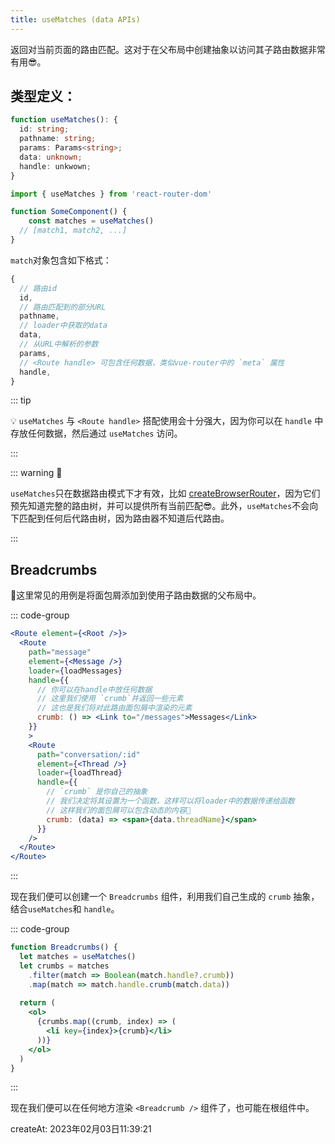 ```yaml
---
title: useMatches (data APIs)
---
```


返回对当前页面的路由匹配。这对于在父布局中创建抽象以访问其子路由数据非常有用😎。

## 类型定义：

```typescript
function useMatches(): {
  id: string;
  pathname: string;
  params: Params<string>;
  data: unknown;
  handle: unkwown;
}
```



```jsx
import { useMatches } from 'react-router-dom'

function SomeComponent() {
	const matches = useMatches()
  // [match1, match2, ...]
}
```

`match`对象包含如下格式：

```js
{
  // 路由id
  id,
  // 路由匹配到的部分URL
  pathname,
  // loader中获取的data
  data,
  // 从URL中解析的参数
  params,
  // <Route handle> 可包含任何数据，类似vue-router中的 `meta` 属性
  handle,
}
```

::: tip

💡 `useMatches` 与 `<Route handle>` 搭配使用会十分强大，因为你可以在 `handle` 中存放任何数据，然后通过 `useMatches` 访问。

:::



::: warning 🚨

`useMatches`只在数据路由模式下才有效，比如 [createBrowserRouter](../router/createBrowserRouter)，因为它们预先知道完整的路由树，并可以提供所有当前匹配😎。此外，`useMatches`不会向下匹配到任何后代路由树，因为路由器不知道后代路由。

:::



## Breadcrumbs

🌰这里常见的用例是将面包屑添加到使用子路由数据的父布局中。

::: code-group

```jsx [App.jsx]
<Route element={<Root />}>
  <Route
    path="message"
    element={<Message />}
    loader={loadMessages}
    handle={{
      // 你可以在handle中放任何数据
      // 这里我们使用 `crumb`并返回一些元素
      // 这也是我们将对此路由面包屑中渲染的元素
      crumb: () => <Link to="/messages">Messages</Link>
    }}
    >
    <Route
      path="conversation/:id"
      element={<Thread />}
      loader={loadThread}
      handle={{
        // `crumb` 是你自己的抽象
        // 我们决定将其设置为一个函数，这样可以将loader中的数据传递给函数
        // 这样我们的面包屑可以包含动态的内容🎉
        crumb: (data) => <span>{data.threadName}</span>
      }}
    />
  </Route>
</Route>
```

:::

现在我们便可以创建一个 `Breadcrumbs` 组件，利用我们自己生成的 `crumb` 抽象，结合`useMatches`和 `handle`。

::: code-group

``` jsx [components/breadcrumbs.jsx]
function Breadcrumbs() {
  let matches = useMatches()
  let crumbs = matches
  	.filter(match => Boolean(match.handle?.crumb))
  	.map(match => match.handle.crumb(match.data))
 
  return (
    <ol>
      {crumbs.map((crumb, index) => (
        <li key={index}>{crumb}</li>
      ))}
    </ol>
  )
}
```

:::



现在我们便可以在任何地方渲染 `<Breadcrumb />` 组件了，也可能在根组件中。



createAt: 2023年02月03日11:39:21

